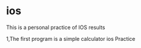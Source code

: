 ios
===

This is a personal practice of IOS results

1,The first program is a simple calculator
ios Practice
